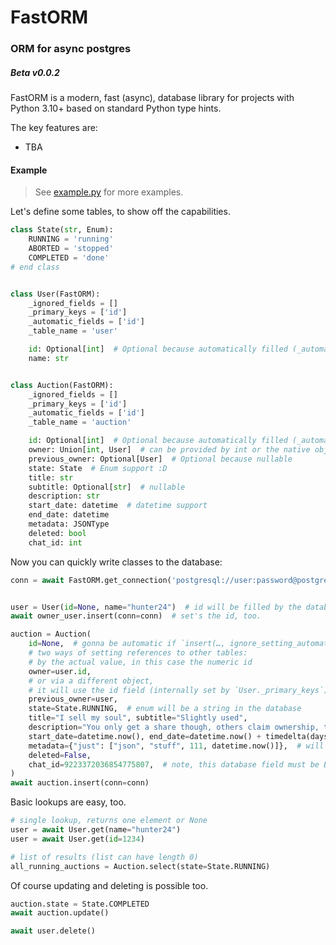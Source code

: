 # FastORM
### ORM for async postgres
##### Beta v0.0.2

FastORM is a modern, fast (async), database library for projects with Python 3.10+ based on standard Python type hints.

The key features are:
 - TBA



#### Example
> See [example.py](example.py) for more examples.

Let's define some tables, to show off the capabilities.

```py
class State(str, Enum):
    RUNNING = 'running'
    ABORTED = 'stopped'
    COMPLETED = 'done'
# end class


class User(FastORM):
    _ignored_fields = []
    _primary_keys = ['id']
    _automatic_fields = ['id']
    _table_name = 'user'

    id: Optional[int]  # Optional because automatically filled (_automatic_fields)
    name: str


class Auction(FastORM):
    _ignored_fields = []
    _primary_keys = ['id']
    _automatic_fields = ['id']
    _table_name = 'auction'

    id: Optional[int]  # Optional because automatically filled (_automatic_fields)
    owner: Union[int, User]  # can be provided by int or the native object
    previous_owner: Optional[User]  # Optional because nullable
    state: State  # Enum support :D
    title: str
    subtitle: Optional[str]  # nullable
    description: str
    start_date: datetime  # datetime support
    end_date: datetime
    metadata: JSONType
    deleted: bool
    chat_id: int
```

Now you can quickly write classes to the database:

```py
conn = await FastORM.get_connection('postgresql://user:password@postgres_host/database')


user = User(id=None, name="hunter24")  # id will be filled by the database
await owner_user.insert(conn=conn)  # set's the id, too.

auction = Auction(
    id=None,  # gonna be automatic if `insert(…, ignore_setting_automatic_fields=False)` (default).
    # two ways of setting references to other tables:
    # by the actual value, in this case the numeric id
    owner=user.id,  
    # or via a different object,
    # it will use the id field (internally set by `User._primary_keys`) to determine the actual values.
    previous_owner=user,  
    state=State.RUNNING,  # enum will be a string in the database
    title="I sell my soul", subtitle="Slightly used",
    description="You only get a share though, others claim ownership, too.",
    start_date=datetime.now(), end_date=datetime.now() + timedelta(days=5),  # datetimes just works
    metadata={"just": ["json", "stuff", 111, datetime.now()]},  # will be native JSONB. You can have datetimes and your own classes in there as well, see `FastORM._set_up_connection`.
    deleted=False,
    chat_id=9223372036854775807,  # note, this database field must be BIGINT for such large numbers
)
await auction.insert(conn=conn)
```

Basic lookups are easy, too.

```py
# single lookup, returns one element or None
user = await User.get(name="hunter24")
user = await User.get(id=1234)

# list of results (list can have length 0)
all_running_auctions = Auction.select(state=State.RUNNING)
```

Of course updating and deleting is possible too.

```py
auction.state = State.COMPLETED
await auction.update()
```
```py
await user.delete()
```


